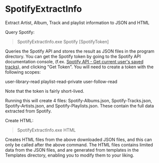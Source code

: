 # SpotifyExtractInfo
Extract Artist, Album, Track and playlist information to JSON and HTML


Query Spotify:

> SpotifyExtractInfo.exe Spotify [SpotifyToken]

Queries the Spotify API and stores the result as JSON files in the program directory.
You can get the Spotify token by going to the Spotify API documentation console, (f.ex. [Spotify API - Get current user's saved tracks](https://developer.spotify.com/console/get-current-user-saved-tracks/)), and clicking "Get Token".
You will need to create a token with the following scopes:

user-library-read
playlist-read-private
user-follow-read

Note that the token is fairly short-lived.

Running this will create 4 files: Spotify-Albums.json, Spotify-Tracks.json, Spotify-Artists.json, and Spotify-Playlists.json. These contain the full data extracted from Spotify.


Create HTML:

> SpotifyExtractInfo.exe HTML

Creates HTML files from the above downloaded JSON files, and this can only be called after the above command.
The HTML files contains limited data from the JSON files, and are generated from templates in the Templates directory, enabling you to modify them to your liking.